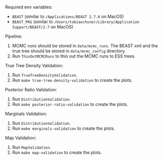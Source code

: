 Required env variables:

- `BEAST` (similar to `/Applications/BEAST 2.7.6` on MacOS)
- `BEAST_PKG` (similar to `/Users/tobiaochsner/Library/Application Support/BEAST/2.7` on MacOS)

Pipeline:

1. MCMC runs should be stored in `data/mcmc_runs`. The BEAST xml and the true tree should be stored in `data/mcmc_config` directory.
2. Run `ThinOutMCMCRuns` to thin out the MCMC runs to ESS trees.

True Tree Density Validation:

1. Run `TrueTreeDensityValidation`.
2. Run `make true-tree-density-validation` to create the plots.

Posterior Ratio Validation:

1. Run `DistributionValidation`.
2. Run `make posterior-ratio-validation` to create the plots.

Marginals Validation:

1. Run `DistributionValidation`.
2. Run `make marginals-validation` to create the plots.

Map Validation:

1. Run `MapValidation`.
2. Run `make map-validation` to create the plots.
